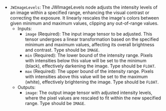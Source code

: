 - `JWImageLevels`: The JWImageLevels node adjusts the intensity levels of an image within a specified range, enhancing the visual contrast or correcting the exposure. It linearly rescales the image's colors between given minimum and maximum values, clipping any out-of-range values.
    - Inputs:
        - `image` (Required): The input image tensor to be adjusted. This tensor undergoes a linear transformation based on the specified minimum and maximum values, affecting its overall brightness and contrast. Type should be `IMAGE`.
        - `min` (Required): The lower bound of the intensity range. Pixels with intensities below this value will be set to the minimum (black), effectively darkening the image. Type should be `FLOAT`.
        - `max` (Required): The upper bound of the intensity range. Pixels with intensities above this value will be set to the maximum (white), effectively brightening the image. Type should be `FLOAT`.
    - Outputs:
        - `image`: The output image tensor with adjusted intensity levels, where the pixel values are rescaled to fit within the new specified range. Type should be `IMAGE`.
